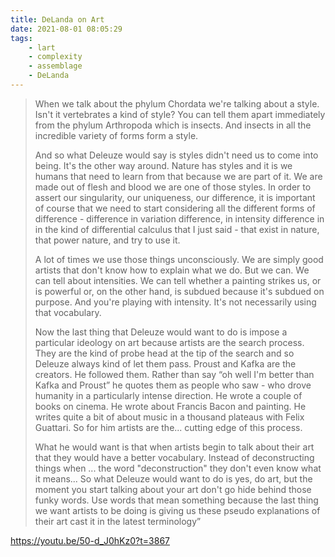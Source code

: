 ```yaml
---
title: DeLanda on Art
date: 2021-08-01 08:05:29
tags:
	- lart
	- complexity
	- assemblage
	- DeLanda
---
```


> When we talk about the phylum Chordata we're talking about a style. Isn't it vertebrates a kind of style? You can tell them apart immediately from the phylum Arthropoda which is insects. And insects in all the incredible variety of forms form a style.
>
> And so what Deleuze would say is styles didn't need us to come into being. It's the other way around. Nature has styles and it is we humans that need to learn from that because we are part of it. We are made out of flesh and blood we are one of those styles. In order to assert our singularity, our uniqueness, our difference, it is important of course that we need to start considering all the different forms of difference - difference in variation difference, in intensity difference in in the kind of differential calculus that I just said - that exist in nature, that power nature, and try to use it.
>
> A lot of times we use those things unconsciously. We are simply good artists that don't know how to explain what we do. But we can. We can tell about intensities. We can tell whether a painting strikes us, or is powerful or, on the other hand, is subdued because it's subdued on purpose. And you're playing with intensity. It's not necessarily using that vocabulary.
>
> Now the last thing that Deleuze would want to do is impose a particular ideology on art because artists are the search process. They are the kind of probe head at the tip of the search and so Deleuze always kind of let them pass. Proust and Kafka are the creators. He followed them. Rather than say “oh well I'm better than Kafka and Proust” he quotes them as people who saw - who drove humanity in a particularly intense direction. He wrote a couple of books on cinema. He wrote about Francis Bacon and painting. He writes quite a bit of about music in a thousand plateaus with Felix Guattari. So for him artists are the... cutting edge of this process.
>
> What he would want is that when artists begin to talk about their art that they would have a better vocabulary. Instead of deconstructing things when ... the word "deconstruction" they don't even know what it means... So what Deleuze would want to do is yes, do art, but the moment you start talking about your art don't go hide behind those funky words. Use words that mean something because the last thing we want artists to be doing is giving us these pseudo explanations of their art cast it in the latest terminology”

<https://youtu.be/50-d_J0hKz0?t=3867>
